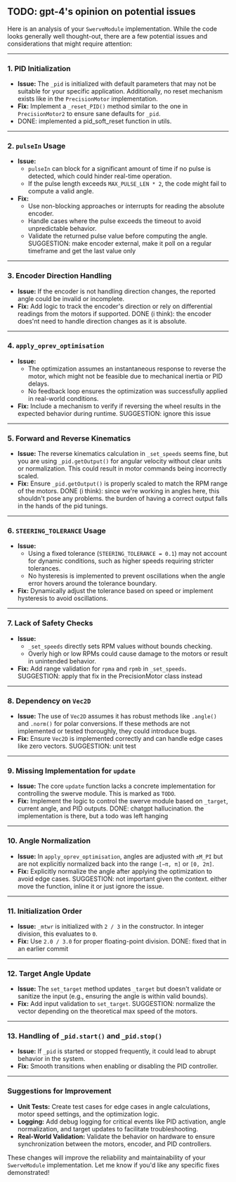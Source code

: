 #

## TODO: gpt-4's opinion on potential issues

Here is an analysis of your `SwerveModule` implementation. While the code looks generally well thought-out, there are a few potential issues and considerations that might require attention:

---

### **1. PID Initialization**

- **Issue:** The `_pid` is initialized with default parameters that may not be suitable for your specific application. Additionally, no reset mechanism exists like in the `PrecisionMotor` implementation.
- **Fix:** Implement a `_reset_PID()` method similar to the one in `PrecisionMotor2` to ensure sane defaults for `_pid`.
- DONE: implemented a pid_soft_reset function in utils.

---

### **2. `pulseIn` Usage**

- **Issue:**
  - `pulseIn` can block for a significant amount of time if no pulse is detected, which could hinder real-time operation.
  - If the pulse length exceeds `MAX_PULSE_LEN * 2`, the code might fail to compute a valid angle.
- **Fix:**
  - Use non-blocking approaches or interrupts for reading the absolute encoder.
  - Handle cases where the pulse exceeds the timeout to avoid unpredictable behavior.
  - Validate the returned pulse value before computing the angle.
SUGGESTION: make encoder external, make it poll on a regular timeframe and get the last value only

---

### **3. Encoder Direction Handling**

- **Issue:** If the encoder is not handling direction changes, the reported angle could be invalid or incomplete.
- **Fix:** Add logic to track the encoder's direction or rely on differential readings from the motors if supported.
DONE (i think): the encoder does'nt need to handle direction changes as it is absolute.

---

### **4. `apply_oprev_optimisation`**

- **Issue:**
  - The optimization assumes an instantaneous response to reverse the motor, which might not be feasible due to mechanical inertia or PID delays.
  - No feedback loop ensures the optimization was successfully applied in real-world conditions.
- **Fix:** Include a mechanism to verify if reversing the wheel results in the expected behavior during runtime.
SUGGESTION: ignore this issue

---

### **5. Forward and Reverse Kinematics**

- **Issue:** The reverse kinematics calculation in `_set_speeds` seems fine, but you are using `_pid.getOutput()` for angular velocity without clear units or normalization. This could result in motor commands being incorrectly scaled.
- **Fix:** Ensure `_pid.getOutput()` is properly scaled to match the RPM range of the motors.
DONE (i think): since we're working in angles here, this shouldn't pose any problems. the burden of having a correct output falls in the hands of the pid tunings.

---

### **6. `STEERING_TOLERANCE` Usage**

- **Issue:**
  - Using a fixed tolerance (`STEERING_TOLERANCE = 0.1`) may not account for dynamic conditions, such as higher speeds requiring stricter tolerances.
  - No hysteresis is implemented to prevent oscillations when the angle error hovers around the tolerance boundary.
- **Fix:** Dynamically adjust the tolerance based on speed or implement hysteresis to avoid oscillations.

---

### **7. Lack of Safety Checks**

- **Issue:**
  - `_set_speeds` directly sets RPM values without bounds checking.
  - Overly high or low RPMs could cause damage to the motors or result in unintended behavior.
- **Fix:** Add range validation for `rpma` and `rpmb` in `_set_speeds`.
SUGGESTION: apply that fix in the PrecisionMotor class instead

---

### **8. Dependency on `Vec2D`**

- **Issue:** The use of `Vec2D` assumes it has robust methods like `.angle()` and `.norm()` for polar conversions. If these methods are not implemented or tested thoroughly, they could introduce bugs.
- **Fix:** Ensure `Vec2D` is implemented correctly and can handle edge cases like zero vectors.
SUGGESTION: unit test

---

### **9. Missing Implementation for `update`**

- **Issue:** The core `update` function lacks a concrete implementation for controlling the swerve module. This is marked as `TODO`.
- **Fix:** Implement the logic to control the swerve module based on `_target`, current angle, and PID outputs.
DONE: chatgpt hallucination. the implementation is there, but a todo was left hanging

---

### **10. Angle Normalization**

- **Issue:** In `apply_oprev_optimisation`, angles are adjusted with `±M_PI` but are not explicitly normalized back into the range `[−π, π]` or `[0, 2π]`.
- **Fix:** Explicitly normalize the angle after applying the optimization to avoid edge cases.
SUGGESTION: not important given the context. either move the function, inline it or just ignore the issue.

---

### **11. Initialization Order**

- **Issue:** `_mtwr` is initialized with `2 / 3` in the constructor. In integer division, this evaluates to `0`.
- **Fix:** Use `2.0 / 3.0` for proper floating-point division.
DONE: fixed that in an earlier commit

---

### **12. Target Angle Update**

- **Issue:** The `set_target` method updates `_target` but doesn't validate or sanitize the input (e.g., ensuring the angle is within valid bounds).
- **Fix:** Add input validation to `set_target`.
SUGGESTION: normalize the vector depending on the theoretical max speed of the motors.

---

### **13. Handling of `_pid.start()` and `_pid.stop()`**

- **Issue:** If `_pid` is started or stopped frequently, it could lead to abrupt behavior in the system.
- **Fix:** Smooth transitions when enabling or disabling the PID controller.

---

### Suggestions for Improvement

- **Unit Tests:** Create test cases for edge cases in angle calculations, motor speed settings, and the optimization logic.
- **Logging:** Add debug logging for critical events like PID activation, angle normalization, and target updates to facilitate troubleshooting.
- **Real-World Validation:** Validate the behavior on hardware to ensure synchronization between the motors, encoder, and PID controllers.

These changes will improve the reliability and maintainability of your `SwerveModule` implementation. Let me know if you'd like any specific fixes demonstrated!
